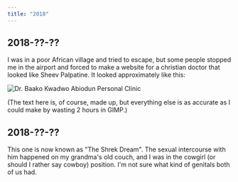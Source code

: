 ```yaml
---
title: "2018"
---
```


## 2018-??-??

I was in a poor African village and tried to escape, but some people
stopped me in the airport and forced to make a website for a christian
doctor that looked like Sheev Palpatine. It looked approximately like
this:

![Dr. Baako Kwadwo Abiodun Personal Clinic](https://i.imgur.com/zIz70b9.jpg)

(The text here is, of course, made up, but everything else is as
accurate as I could make by wasting 2 hours in GIMP.)

## 2018-??-??

This one is now known as "The Shrek Dream". The sexual intercourse
with him happened on my grandma's old couch, and I was in the cowgirl
(or should I rather say cowboy) position. I'm not sure what kind of
genitals both of us had.
